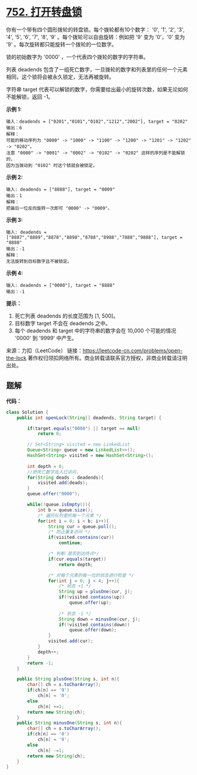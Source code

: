 # [752. 打开转盘锁](https://leetcode-cn.com/problems/open-the-lock/)

你有一个带有四个圆形拨轮的转盘锁。每个拨轮都有10个数字： '0', '1', '2', '3', '4', '5', '6', '7', '8', '9' 。每个拨轮可以自由旋转：例如把 '9' 变为  '0'，'0' 变为 '9' 。每次旋转都只能旋转一个拨轮的一位数字。

锁的初始数字为 '0000' ，一个代表四个拨轮的数字的字符串。

列表 deadends 包含了一组死亡数字，一旦拨轮的数字和列表里的任何一个元素相同，这个锁将会被永久锁定，无法再被旋转。

字符串 target 代表可以解锁的数字，你需要给出最小的旋转次数，如果无论如何不能解锁，返回 -1。

**示例 1:**

```
输入：deadends = ["0201","0101","0102","1212","2002"], target = "0202"
输出：6
解释：
可能的移动序列为 "0000" -> "1000" -> "1100" -> "1200" -> "1201" -> "1202" -> "0202"。
注意 "0000" -> "0001" -> "0002" -> "0102" -> "0202" 这样的序列是不能解锁的，
因为当拨动到 "0102" 时这个锁就会被锁定。
```

**示例 2:**

```
输入: deadends = ["8888"], target = "0009"
输出：1
解释：
把最后一位反向旋转一次即可 "0000" -> "0009"。
```

**示例 3:**

```
输入: deadends = ["8887","8889","8878","8898","8788","8988","7888","9888"], target = "8888"
输出：-1
解释：
无法旋转到目标数字且不被锁定。
```

**示例 4:**

```
输入: deadends = ["0000"], target = "8888"
输出：-1
```

**提示：**

1. 死亡列表 deadends 的长度范围为 [1, 500]。
2. 目标数字 target 不会在 deadends 之中。
3. 每个 deadends 和 target 中的字符串的数字会在 10,000 个可能的情况 '0000' 到 '9999' 中产生。

来源：力扣（LeetCode）
链接：https://leetcode-cn.com/problems/open-the-lock
著作权归领扣网络所有。商业转载请联系官方授权，非商业转载请注明出处。



## 题解



**代码：**

```java
class Solution {
    public int openLock(String[] deadends, String target) {

        if(target.equals("0000") || target == null)
            return 0;

        // Set<String> visited = new LinkedList
        Queue<String> queue = new LinkedList<>();
        HashSet<String> visited = new HashSet<String>();
        
        int depth = 0;
        //把死亡数字加入已访问，
        for(String deads : deadends){
            visited.add(deads);
        }
        queue.offer("0000");

        while(!queue.isEmpty()){
            int b = queue.size();
            /* 遍历队列里的每一个元素 */
            for(int i = 0; i < b; i++){
                String cur = queue.poll();
                /* 防止重复访问 */
                if(visited.contains(cur))
                    continue;

                /* 判断 是否到达终点*/
                if(cur.equals(target))
                    return depth;

                /* 对每个元素的每一位的状态进行检查 */
                for(int j = 0; j < 4; j++){
                    /* 状态 +1 */
                    String up = plusOne(cur, j);
                    if(!visited.contains(up))
                        queue.offer(up);
					
                    /* 状态 -1 */
                    String down = minusOne(cur, j);
                    if(!visited.contains(down))
                        queue.offer(down);
                }
                visited.add(cur);
            }
            depth++;
        }
        return -1;
    }

    public String plusOne(String s, int n){
        char[] ch = s.toCharArray();
        if(ch[n] == '9')
            ch[n] = '0';
        else
            ch[n] +=1;
        return new String(ch);
    }
    public String minusOne(String s, int n){
        char[] ch = s.toCharArray();
        if(ch[n] == '0')
            ch[n] = '9';
        else
            ch[n] -=1;
        return new String(ch);
    }
}
```

